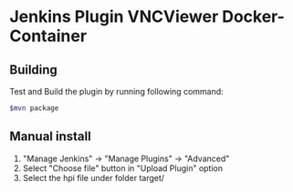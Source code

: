 Jenkins Plugin VNCViewer Docker-Container
=========================================

Building
--------

Test and Build the plugin by running following command:

```bash
$mvn package
```

Manual install
--------------

1. "Manage Jenkins" -> "Manage Plugins" -> "Advanced"
2. Select "Choose file" button in "Upload Plugin" option
3. Select the hpi file under folder target/
